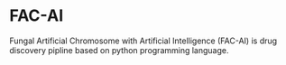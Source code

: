 # FAC-AI

Fungal Artificial Chromosome with Artificial Intelligence (FAC-AI) is drug discovery pipline based on python programming language.
